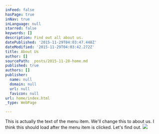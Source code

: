 ```yaml
---
inFeed: false
hasPage: true
inNav: true
inLanguage: null
starred: false
keywords: []
description: Find out all about us.
datePublished: '2015-11-29T04:03:47.448Z'
dateModified: '2015-11-29T04:03:42.272Z'
title: About Us
author: []
sourcePath: _posts/2015-11-28-home.md
published: true
authors: []
publisher:
  name: null
  domain: null
  url: null
  favicon: null
url: home/index.html
_type: WebPage

---
```

This is actually the text of the menu item. We'll change this to about us. I think this should load after  the menu item is clicked. Let's find out.
![](https://the-grid-user-content.s3-us-west-2.amazonaws.com/61648072-7112-4b55-b245-e230485e258c.jpg)